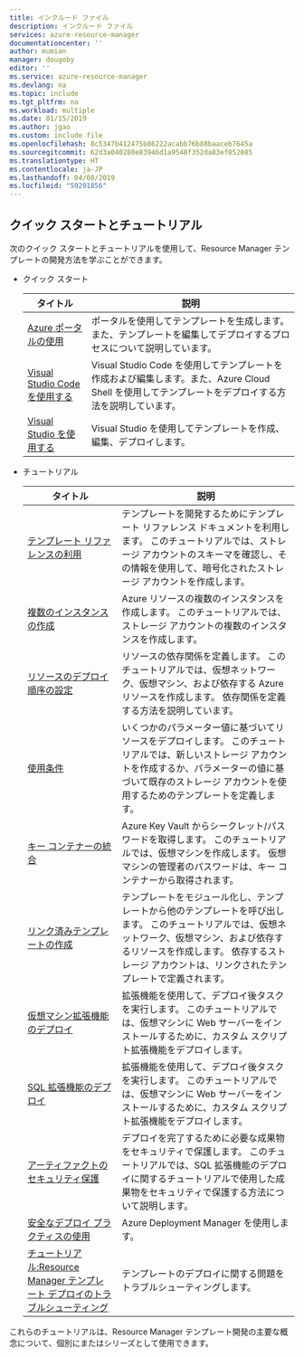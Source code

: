 ```yaml
---
title: インクルード ファイル
description: インクルード ファイル
services: azure-resource-manager
documentationcenter: ''
author: mumian
manager: dougeby
editor: ''
ms.service: azure-resource-manager
ms.devlang: na
ms.topic: include
ms.tgt_pltfrm: na
ms.workload: multiple
ms.date: 01/15/2019
ms.author: jgao
ms.custom: include file
ms.openlocfilehash: 8c5347b412475b86222acabb76b88baaceb7645a
ms.sourcegitcommit: 62d3a040280e83946d1a9548f352da83ef852085
ms.translationtype: HT
ms.contentlocale: ja-JP
ms.lasthandoff: 04/08/2019
ms.locfileid: "59291856"
---
```

## <a name="quickstarts-and-tutorials"></a>クイック スタートとチュートリアル

次のクイック スタートとチュートリアルを使用して、Resource Manager テンプレートの開発方法を学ぶことができます。

- クイック スタート

    |タイトル|説明|
    |------|-----|
    |[Azure ポータルの使用](../articles/azure-resource-manager/resource-manager-quickstart-create-templates-use-the-portal.md)|ポータルを使用してテンプレートを生成します。また、テンプレートを編集してデプロイするプロセスについて説明しています。|
    |[Visual Studio Code を使用する](../articles/azure-resource-manager/resource-manager-quickstart-create-templates-use-visual-studio-code.md)|Visual Studio Code を使用してテンプレートを作成および編集します。また、Azure Cloud Shell を使用してテンプレートをデプロイする方法を説明しています。|
    |[Visual Studio を使用する](../articles/azure-resource-manager/vs-azure-tools-resource-groups-deployment-projects-create-deploy.md)|Visual Studio を使用してテンプレートを作成、編集、デプロイします。|

- チュートリアル

    |タイトル|説明|
    |------|-----|
    |[テンプレート リファレンスの利用](../articles/azure-resource-manager/resource-manager-tutorial-create-encrypted-storage-accounts.md)|テンプレートを開発するためにテンプレート リファレンス ドキュメントを利用します。 このチュートリアルでは、ストレージ アカウントのスキーマを確認し、その情報を使用して、暗号化されたストレージ アカウントを作成します。|
    |[複数のインスタンスの作成](../articles/azure-resource-manager/resource-manager-tutorial-create-multiple-instances.md)|Azure リソースの複数のインスタンスを作成します。 このチュートリアルでは、ストレージ アカウントの複数のインスタンスを作成します。|
    |[リソースのデプロイ順序の設定](../articles/azure-resource-manager/resource-manager-tutorial-create-templates-with-dependent-resources.md)|リソースの依存関係を定義します。 このチュートリアルでは、仮想ネットワーク、仮想マシン、および依存する Azure リソースを作成します。 依存関係を定義する方法を説明しています。|
    |[使用条件](../articles/azure-resource-manager/resource-manager-tutorial-use-conditions.md)|いくつかのパラメーター値に基づいてリソースをデプロイします。 このチュートリアルでは、新しいストレージ アカウントを作成するか、パラメーターの値に基づいて既存のストレージ アカウントを使用するためのテンプレートを定義します。|
    |[キー コンテナーの統合](../articles/azure-resource-manager/resource-manager-tutorial-use-key-vault.md)|Azure Key Vault からシークレット/パスワードを取得します。 このチュートリアルでは、仮想マシンを作成します。  仮想マシンの管理者のパスワードは、キー コンテナーから取得されます。|
    |[リンク済みテンプレートの作成](../articles/azure-resource-manager/resource-manager-tutorial-create-linked-templates.md)|テンプレートをモジュール化し、テンプレートから他のテンプレートを呼び出します。 このチュートリアルでは、仮想ネットワーク、仮想マシン、および依存するリソースを作成します。  依存するストレージ アカウントは、リンクされたテンプレートで定義されます。 |
    |[仮想マシン拡張機能のデプロイ](../articles/azure-resource-manager/resource-manager-tutorial-deploy-vm-extensions.md)|拡張機能を使用して、デプロイ後タスクを実行します。 このチュートリアルでは、仮想マシンに Web サーバーをインストールするために、カスタム スクリプト拡張機能をデプロイします。 |
    |[SQL 拡張機能のデプロイ](../articles/azure-resource-manager/resource-manager-tutorial-deploy-sql-extensions-bacpac.md)|拡張機能を使用して、デプロイ後タスクを実行します。 このチュートリアルでは、仮想マシンに Web サーバーをインストールするために、カスタム スクリプト拡張機能をデプロイします。 |
    |[アーティファクトのセキュリティ保護](../articles/azure-resource-manager/resource-manager-tutorial-secure-artifacts.md)|デプロイを完了するために必要な成果物をセキュリティで保護します。 このチュートリアルでは、SQL 拡張機能のデプロイに関するチュートリアルで使用した成果物をセキュリティで保護する方法について説明します。 |
    |[安全なデプロイ プラクティスの使用](../articles/azure-resource-manager/deployment-manager-tutorial.md)|Azure Deployment Manager を使用します。 |
    |[チュートリアル:Resource Manager テンプレート デプロイのトラブルシューティング](../articles/azure-resource-manager/resource-manager-tutorial-troubleshoot.md)|テンプレートのデプロイに関する問題をトラブルシューティングします。|

これらのチュートリアルは、Resource Manager テンプレート開発の主要な概念について、個別にまたはシリーズとして使用できます。